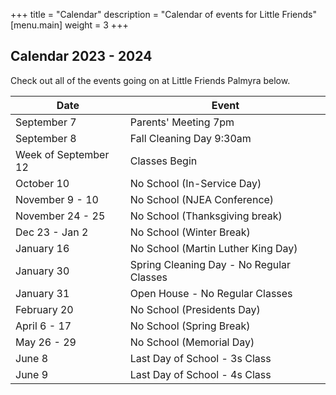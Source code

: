 +++
title = "Calendar"
description = "Calendar of events for Little Friends"
[menu.main]
  weight = 3
+++

## Calendar 2023 - 2024

Check out all of the events going on at Little Friends Palmyra below. 


|Date|Event|
|--- |--- |
|September 7|Parents' Meeting 7pm|
|September 8|Fall Cleaning Day 9:30am|
|Week of September 12|Classes Begin|
|October 10|No School (In-Service Day)|
|November 9 - 10|No School (NJEA Conference)|
|November 24 - 25|No School (Thanksgiving break)|
|Dec 23 - Jan 2|No School (Winter Break)|
|January 16|No School (Martin Luther King Day)|
|January 30|Spring Cleaning Day - No Regular Classes|
|January 31|Open House - No Regular Classes|
|February 20|No School (Presidents Day)|
|April 6 - 17|No School (Spring Break)|
|May 26 - 29|No School (Memorial Day)|
|June 8|Last Day of School - 3s Class|
|June 9|Last Day of School - 4s Class|
